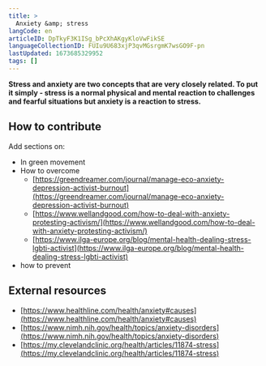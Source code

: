 ```yaml
---
title: >
  Anxiety &amp; stress
langCode: en
articleID: DpTkyF3K1ISg_bPcXhAKgyKloVwFikSE
languageCollectionID: FUIu9U683xjP3qvMGsrgmK7wsGO9F-pn
lastUpdated: 1673685329952
tags: []
---
```


**Stress and anxiety are two concepts that are very closely related. To put it simply - stress is a normal physical and mental reaction to challenges and fearful situations but anxiety is a reaction to stress.**

## **How to contribute**

Add sections on:

-   In green movement
-   How to overcome
    -   [https://greendreamer.com/journal/manage-eco-anxiety-depression-activist-burnout](https://greendreamer.com/journal/manage-eco-anxiety-depression-activist-burnout)
    -   [https://www.wellandgood.com/how-to-deal-with-anxiety-protesting-activism/](https://www.wellandgood.com/how-to-deal-with-anxiety-protesting-activism/)
    -   [https://www.ilga-europe.org/blog/mental-health-dealing-stress-lgbti-activist](https://www.ilga-europe.org/blog/mental-health-dealing-stress-lgbti-activist)
-   how to prevent

## External resources

-   [https://www.healthline.com/health/anxiety#causes](https://www.healthline.com/health/anxiety#causes)
-   [https://www.nimh.nih.gov/health/topics/anxiety-disorders](https://www.nimh.nih.gov/health/topics/anxiety-disorders)
-   [https://my.clevelandclinic.org/health/articles/11874-stress](https://my.clevelandclinic.org/health/articles/11874-stress)